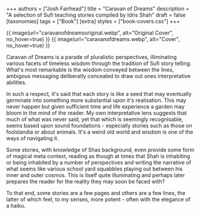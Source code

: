 +++
authors = ["Josh Fairhead"]
title = "Caravan of Dreams"
description = "A selection of Sufi teaching stories compiled by Idris Shah"
draft = false
[taxonomies]
tags = ["Book"]
[extra]
styles = ["book-covers.css"]
+++
<div class="book-covers">
  {{ image(url="caravanofdreamsoriginal.webp", alt="Original Cover", no_hover=true) }}
  {{ image(url="caravanofdreams.webp", alt="Cover", no_hover=true) }}
</div>

Caravan of Dreams is a parade of pluralistic perspectives, illiminating various facets of timeless wisdom through the tradition of Sufi story telling. What's most remarkable is the wisdom conveyed between the lines, ambigous messaging deliberatly concealed to draw out ones interpretative abilities. 

In such a respect, it's said that each story is like a seed that may eventually germinate into something more substantial upon it's realisation. This may never happen but given sufficient time and life experience a garden may bloom in the mind of the reader. My own interpretative lens suggests that much of what was never said, yet that which is seemingly recognisable, seems based upon sound foundations - especially stories such as those on foolslandia or about animals. It's a weird old world and wisdom is one of the ways of navigating it. 

Some stories, with knowledge of Shas background, even provide some form of magical meta context, reading as though at times that Shah is inhabiting or being inhabited by a number of perspectives and writing the narrative of what seems like various school yard squabbles playing out between his inner and outer cosmos. This is itself quite illuminating and perhaps later prepares the reader for the reality they may soon be faced with? 

To that end, some stories are a few pages and others are a few lines, the latter of which feel, to my senses, more potent - often with the elegance of a haiku.

